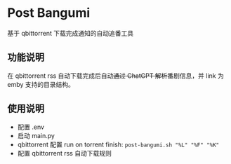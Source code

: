 # Post Bangumi

基于 qbittorrent 下载完成通知的自动追番工具

## 功能说明

在 qbittorrent rss 自动下载完成后自动<del>通过 ChatGPT 解析</del>番剧信息，并 link 为 emby 支持的目录结构。

## 使用说明

- 配置 .env
- 启动 main.py
- qbittorrent 配置 run on torrent finish: `post-bangumi.sh "%L" "%F" "%K"`
- 配置 qbittorrent rss 自动下载规则
